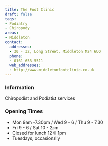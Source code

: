```yaml
---
title: The Foot Clinic
draft: false
tags:
- Podiatry
- Chiropody
areas:
- Middleton
contact:
  addresses:
  - 30 - 32, Long Street, Middleton M24 6UQ
  phone:
  - 0161 653 5511
  web_addresses:
  - http://www.middletonfootclinic.co.uk
---
```


### Information
Chiropodist and Podiatist services

### Opening Times
* Mon 9am -7.30pm / Wed 9 - 6 / Thu 9 - 7.30
* Fri 9 - 6 / Sat 10 - 2pm
* Closed for lunch 12 til 1pm
* Tuesdays, occasionally
